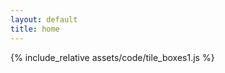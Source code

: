 ```yaml
---
layout: default
title: home
---
```

<div id="tiles">
</div>
<!-- <maze></maze>
{% include_relative assets/code/maze_generation.js %} -->
{% include_relative assets/code/tile_boxes1.js %}
<!-- {% include_relative assets/code/transform_transitions.js %} -->
<!-- {% include_relative assets/code/infinite_chart.js %} -->
